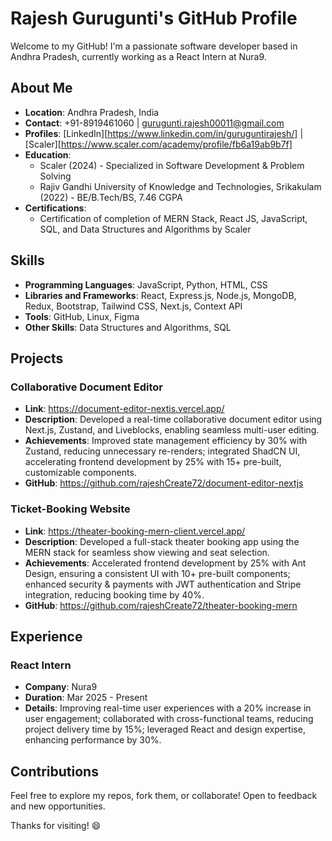 # Rajesh Gurugunti's GitHub Profile

Welcome to my GitHub! I'm a passionate software developer based in Andhra Pradesh, currently working as a React Intern at Nura9.

## About Me
- **Location**: Andhra Pradesh, India  
- **Contact**: +91-8919461060 | gurugunti.rajesh00011@gmail.com  
- **Profiles**: [LinkedIn][https://www.linkedin.com/in/guruguntirajesh/] | [Scaler][https://www.scaler.com/academy/profile/fb6a19ab9b7f]  
- **Education**:  
  - Scaler (2024) - Specialized in Software Development & Problem Solving  
  - Rajiv Gandhi University of Knowledge and Technologies, Srikakulam (2022) - BE/B.Tech/BS, 7.46 CGPA  
- **Certifications**:  
  - Certification of completion of MERN Stack, React JS, JavaScript, SQL, and Data Structures and Algorithms by Scaler  

## Skills
- **Programming Languages**: JavaScript, Python, HTML, CSS  
- **Libraries and Frameworks**: React, Express.js, Node.js, MongoDB, Redux, Bootstrap, Tailwind CSS, Next.js, Context API  
- **Tools**: GitHub, Linux, Figma  
- **Other Skills**: Data Structures and Algorithms, SQL  

## Projects
### Collaborative Document Editor
- **Link**: https://document-editor-nextis.vercel.app/  
- **Description**: Developed a real-time collaborative document editor using Next.js, Zustand, and Liveblocks, enabling seamless multi-user editing.  
- **Achievements**: Improved state management efficiency by 30% with Zustand, reducing unnecessary re-renders; integrated ShadCN UI, accelerating frontend development by 25% with 15+ pre-built, customizable components.  
- **GitHub**: https://github.com/rajeshCreate72/document-editor-nextjs  

### Ticket-Booking Website
- **Link**: https://theater-booking-mern-client.vercel.app/  
- **Description**: Developed a full-stack theater booking app using the MERN stack for seamless show viewing and seat selection.  
- **Achievements**: Accelerated frontend development by 25% with Ant Design, ensuring a consistent UI with 10+ pre-built components; enhanced security & payments with JWT authentication and Stripe integration, reducing booking time by 40%.  
- **GitHub**: https://github.com/rajeshCreate72/theater-booking-mern  

## Experience
### React Intern
- **Company**: Nura9  
- **Duration**: Mar 2025 - Present  
- **Details**: Improving real-time user experiences with a 20% increase in user engagement; collaborated with cross-functional teams, reducing project delivery time by 15%; leveraged React and design expertise, enhancing performance by 30%.  

## Contributions
Feel free to explore my repos, fork them, or collaborate! Open to feedback and new opportunities.

Thanks for visiting! 😄
